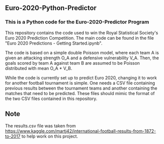 ## Euro-2020-Python-Predictor
### This is a Python code for the Euro-2020-Predictor Program

This repository contains the code used to win the Royal Statistical Society's Euro 2020 Prediction Competition.
The main code can be found in the file "Euro 2020 Predictions - Getting Started.ipynb".

The code is based on a simple double Poisson model, where each team A is given an attacking strength O_A 
and a defensive vulnerability V_A. Then, the goals scored by team A against team B are assumed to be Poisson 
distributed with mean O_A * V_B.

While the code is currently set up to predict Euro 2020, changing it to work for another
football tournament is simple. One needs a CSV file containing previous results between the tournament teams and another containing the matches that need to be predicted. 
These files should mimic the format of the two CSV files contained in this repository.

## Note
The results.csv file was taken from 
https://www.kaggle.com/martj42/international-football-results-from-1872-to-2017
to help work on this project. 

